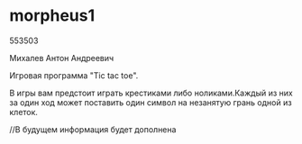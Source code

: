 # morpheus1
553503

Михалев Антон Андреевич

Игровая программа "Tic tac toe".

В игры вам предстоит играть крестиками либо ноликами.Каждый из них за один ход может поставить один символ на незанятую грань одной из клеток.

//В будущем информация будет дополнена


